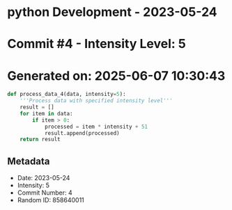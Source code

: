 ﻿# python Development - 2023-05-24
# Commit #4 - Intensity Level: 5
# Generated on: 2025-06-07 10:30:43
```python
def process_data_4(data, intensity=5):
    '''Process data with specified intensity level'''
    result = []
    for item in data:
        if item > 0:
            processed = item * intensity + 51
            result.append(processed)
    return result
```
## Metadata
- Date: 2023-05-24
- Intensity: 5
- Commit Number: 4
- Random ID: 858640011

